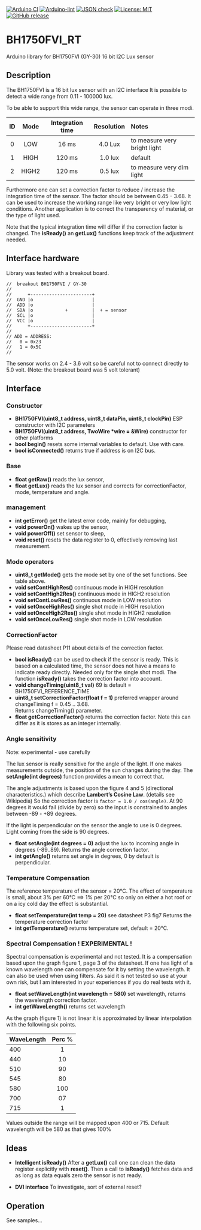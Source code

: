 
[![Arduino CI](https://github.com/RobTillaart/BH1750FVI_RT/workflows/Arduino%20CI/badge.svg)](https://github.com/marketplace/actions/arduino_ci)
[![Arduino-lint](https://github.com/RobTillaart/BH1750FVI_RT/actions/workflows/arduino-lint.yml/badge.svg)](https://github.com/RobTillaart/BH1750FVI_RT/actions/workflows/arduino-lint.yml)
[![JSON check](https://github.com/RobTillaart/BH1750FVI_RT/actions/workflows/jsoncheck.yml/badge.svg)](https://github.com/RobTillaart/BH1750FVI_RT/actions/workflows/jsoncheck.yml)
[![License: MIT](https://img.shields.io/badge/license-MIT-green.svg)](https://github.com/RobTillaart/BH1750FVI_RT/blob/master/LICENSE)
[![GitHub release](https://img.shields.io/github/release/RobTillaart/BH1750FVI_RT.svg?maxAge=3600)](https://github.com/RobTillaart/BH1750FVI_RT/releases)


# BH1750FVI_RT

Arduino library for BH1750FVI (GY-30) 16 bit I2C Lux sensor


## Description

The BH1750FVI is a 16 bit lux sensor with an I2C interface
It is possible to detect a wide range from 0.11 - 100000 lux.

To be able to support this wide range, the sensor can operate in three modi.

|  ID  | Mode  | Integration time | Resolution | Notes |
|:----:|:-----:|:----------------:|:----------:|:------|
|  0   | LOW   |     16 ms        |  4.0 Lux   | to measure very bright light |
|  1   | HIGH  |    120 ms        |  1.0 lux   | default |
|  2   | HIGH2 |    120 ms        |  0.5 lux   | to measure very dim light |

Furthermore one can set a correction factor to reduce / increase the
integration time of the sensor.
The factor should be between 0.45 - 3.68.
It can be used to increase the working range like very bright or very low light conditions.
Another application is to correct the transparency of material, or the type of light used.

Note that the typical integration time will differ if the correction factor is changed.
The **isReady()** an **getLux()** functions keep track of the adjustment needed.


## Interface hardware

Library was tested with a breakout board.

```
//  breakout BH1750FVI / GY-30
//
//      +-----------------------+
//  GND |o                      |
//  ADD |o                      |
//  SDA |o            +         |  + = sensor
//  SCL |o                      |
//  VCC |o                      |
//      +-----------------------+
//
// ADD = ADDRESS:
//   0 = 0x23
//   1 = 0x5C
//
```
The sensor works on 2.4 - 3.6 volt so be careful not to connect directly to 5.0 volt.
(Note: the breakout board was 5 volt tolerant)


## Interface

### Constructor

- **BH1750FVI(uint8_t address, uint8_t dataPin, uint8_t clockPin)**  ESP constructor with I2C parameters
- **BH1750FVI(uint8_t address, TwoWire \*wire = &Wire)** constructor for other platforms
- **bool begin()** resets some internal variables to default. Use with care.
- **bool isConnected()** returns true if address is on I2C bus.


### Base

- **float getRaw()** reads the lux sensor,
- **float getLux()** reads the lux sensor and corrects for correctionFactor, mode, temperature and angle.


### management

- **int getError()** get the latest error code, mainly for debugging,
- **void powerOn()** wakes up the sensor,
- **void powerOff()** set sensor to sleep,
- **void reset()** resets the data register to 0, effectively removing last measurement.


### Mode operators

- **uint8_t getMode()** gets the mode set by one of the set functions. See table above.
- **void setContHighRes()** continuous mode in HIGH resolution
- **void setContHigh2Res()** continuous mode in HIGH2 resolution
- **void setContLowRes()** continuous mode in LOW resolution
- **void setOnceHighRes()** single shot mode in HIGH resolution
- **void setOnceHigh2Res()** single shot mode in HIGH2 resolution
- **void setOnceLowRes()** single shot mode in LOW resolution


### CorrectionFactor

Please read datasheet P11 about details of the correction factor.

- **bool isReady()** can be used to check if the sensor is ready.
This is based on a calculated time, the sensor does not have a means to indicate ready directly.
Needed only for the single shot modi.
The function **isReady()** takes the correction factor into account.
- **void changeTiming(uint8_t val)** 69 is default = BH1750FVI_REFERENCE_TIME
- **uint8_t setCorrectionFactor(float f = 1)** preferred wrapper around changeTiming f = 0.45 .. 3.68.  
Returns changeTiming() parameter.
- **float getCorrectionFactor()** returns the correction factor.
Note this can differ as it is stores as an integer internally.


### Angle sensitivity

Note: experimental - use carefully

The lux sensor is really sensitive for the angle of the light.
If one makes measurements outside, the position of the sun changes
during the day. The **setAngle(int degrees)** function provides a mean to correct that.

The angle adjustments is based upon the figure 4 and 5 (directional characteristics.)
which describe **Lambert’s Cosine Law**. (details see  Wikipedia)
So the correction factor is ```factor = 1.0 / cos(angle)```.
At 90 degrees it would fail (divide by zero) so the input is constrained
to angles between -89 - +89 degrees.

If the light is perpendicular on the sensor the angle to use is 0 degrees.
Light coming from the side is 90 degrees.

- **float setAngle(int degrees = 0)** adjust the lux to incoming angle in degrees (-89..89). Returns the angle correction factor.
- **int getAngle()** returns set angle in degrees, 0 by default is perpendicular.


### Temperature Compensation

The reference temperature of the sensor = 20°C.
The effect of temperature is small, about 3% per 60°C ==> 1% per 20°C
so only on either a hot roof or on a icy cold day the effect is substantial.

- **float setTemperature(int temp = 20)**  see datasheet P3 fig7  Returns the temperature correction factor
- **int getTemperature()** returns temperature set, default = 20°C.


### Spectral Compensation ! EXPERIMENTAL !

Spectral compensation is experimental and not tested. It is a compensation based upon the 
graph figure 1, page 3 of the datasheet. If one has light of a known wavelength one can 
compensate for it by setting the wavelength. It can also be used when using filters. 
As said it is not tested so use at your own risk, but I am interested in your experiences
if you do real tests with it.

- **float setWaveLength(int wavelength = 580)** set wavelength, returns the wavelength correction factor.
- **int getWaveLength()** returns set wavelength

As the graph (figure 1) is not linear it is approximated by linear interpolation with the 
following six points.

| WaveLength | Perc % |
|:-----------|:------:|
|     400    |    1   |
|     440    |   10   |
|     510    |   90   |
|     545    |   80   |
|     580    |  100   |
|     700    |   07   |
|     715    |    1   |

Values outside the range will be mapped upon 400 or 715. 
Default wavelength will be 580 as that gives 100%


## Ideas

- **Intelligent isReady()**
After a **getLux()** call one can clean the data register explicitly with
**reset()**. Then a call to **isReady()** fetches data and as long as
data equals zero the sensor is not ready.


- **DVI interface**
To investigate, sort of external reset?


## Operation

See samples...
